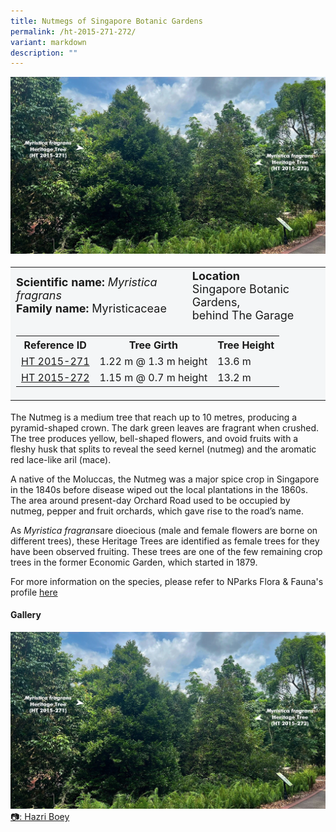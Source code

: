 ```yaml
---
title: Nutmegs of Singapore Botanic Gardens
permalink: /ht-2015-271-272/
variant: markdown
description: ""
---
```

<div class="isomer-image-wrapper">
<img src="/images/Heritage_trees_photos/myrfra_ht2015-271-272_habit.jpg">
</div><table style="minWidth: 100px; font-size: 18px; background: #F4F6F7">
<tbody><tr>
<td rowspan="1" colspan="1">
<strong>Scientific name:</strong> <em>Myristica fragrans</em> 
<br><strong>Family name: </strong>Myristicaceae
</td>
<td rowspan="1" colspan="1">
<strong>Location</strong>
<br>Singapore Botanic Gardens,<br>behind The Garage
</td>
</tr>
<tr><td rowspan="1" colspan="3">
<table style="minWidth: 100px; font-size: 16px;">
<tbody>
<tr>
 <th>Reference ID</th>
 <th>Tree Girth</th>
 <th>Tree Height</th>
</tr>
<tr>
 <td><a href="https://www.onemap.gov.sg/?lat=1.4073399999964449&amp;lng=103.98852599999908">HT 2015-271</a></td>
 <td>1.22 m @ 1.3 m height</td>
 <td>13.6 m</td>
</tr>
<tr>
 <td><a href="https://www.onemap.gov.sg/?lat=1.4073399999964449&amp;lng=103.98852599999908">HT 2015-272</a></td>
 <td>1.15 m @ 0.7 m height</td>
 <td>13.2 m</td>
</tr></tbody>
</table>
</td></tr></tbody></table>
<p>The Nutmeg is a medium tree that reach up to 10 metres, producing a pyramid-shaped crown. The dark green leaves are fragrant when crushed. The tree produces yellow, bell-shaped flowers, and ovoid fruits with a fleshy husk that splits to reveal the seed kernel (nutmeg) and the aromatic red lace-like aril (mace).</p>

<p>A native of the Moluccas, the Nutmeg was a major spice crop in Singapore in the 1840s before disease wiped out the local plantations in the 1860s. The area around present-day Orchard Road used to be occupied by nutmeg, pepper and fruit orchards, which gave rise to the road’s name.</p>

<p>As <em>Myristica fragrans</em>are dioecious (male and female flowers are borne on different trees), these Heritage Trees are identified as female trees for they have been observed fruiting. These trees are one of the few remaining crop trees in the former Economic Garden, which started in 1879.</p>

<p>For more information on the species, please refer to NParks Flora &amp; Fauna's profile <a href="https://www.nparks.gov.sg/florafaunaweb/flora/3/0/3037">here</a></p>

<h4><b>Gallery</b></h4>
<div class="isomer-card-grid">
<a href="/images/Heritage_trees_photos/myrfra_ht2015-271-272_habit.jpg" class="isomer-card">
<div class="isomer-card-image">
<div class="isomer-image-wrapper"><img src="/images/Heritage_trees_photos/myrfra_ht2015-271-272_habit.jpg"></div></div>
<div class="isomer-card-body"><div class="isomer-card-description">📷: Hazri Boey</div></div></a><br></div>